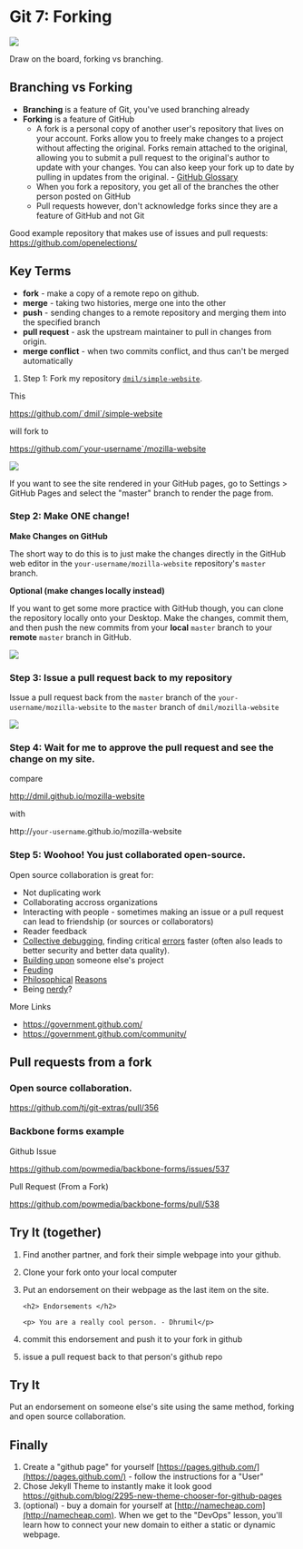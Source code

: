 # Git 7: Forking

![](https://s3.amazonaws.com/media-p.slid.es/uploads/489063/images/2498675/pasted-from-clipboard.png)

Draw on the board, forking vs branching.

## Branching vs Forking

* **Branching** is a feature of Git, you've used branching already
* **Forking** is a feature of GitHub
	* A fork is a personal copy of another user's repository that lives on your account. Forks allow you to freely make changes to a project without affecting the original. Forks remain attached to the original, allowing you to submit a pull request to the original's author to update with your changes. You can also keep your fork up to date by pulling in updates from the original. - [GitHub Glossary](https://help.github.com/articles/github-glossary/)
	*  When you fork a repository, you get all of the branches the other person posted on GitHub
	*  Pull requests however, don't acknowledge forks since they are a feature of GitHub and not Git

Good example repository that makes use of issues and pull requests: https://github.com/openelections/

## Key Terms

* **fork** - make a copy of a remote repo on github.
* **merge** - taking two histories, merge one into the other
* **push**  - sending changes to a remote repository and merging them into the specified branch
* **pull request** - ask the upstream maintainer to pull in changes from origin.
* **merge conflict** - when two commits conflict, and thus can't be merged automatically

<!--
example
fork https://github.com/dmil/simple-website
and submit PRs

show openelections

try it
fork each other

try it
come to my website and then leave an issue
-->

1. Step 1: Fork my repository [`dmil/simple-website`](https://github.com/dmil/simple-website).

This

https://github.com/`dmil`/simple-website

will fork to 

https://github.com/`your-username`/mozilla-website

![](images/screenshot_28.jpg)

If you want to see the site rendered in your GitHub pages, go to Settings > GitHub Pages and select the "master" branch to render the page from.

### Step 2: Make ONE change!

**Make Changes on GitHub**

The short way to do this is to just make the changes directly in the GitHub web editor in the `your-username/mozilla-website` repository's `master` branch. 

**Optional (make changes locally instead)**

If you want to get some more practice with GitHub though, you can clone the repository locally onto your Desktop. Make the changes, commit them, and then push the new commits from your **local** `master` branch to your **remote** `master` branch in GitHub.

![](images/screenshot_29.jpg)

### Step 3: Issue a pull request back to my repository

Issue a pull request back from the `master` branch of the `your-username/mozilla-website` to the `master` branch of `dmil/mozilla-website`

![](images/screenshot_30.jpg)

### Step 4: Wait for me to approve the pull request and see the change on my site.

compare

http://dmil.github.io/mozilla-website

with

http://`your-username`.github.io/mozilla-website

### Step 5: Woohoo! You just collaborated open-source.

Open source collaboration is great for:

* Not duplicating work
* Collaborating accross organizations
* Interacting with people - sometimes making an issue or a pull request can lead to friendship (or sources or collaborators)
* Reader feedback
* [Collective debugging](https://github.com/themarshallproject/klaxon/issues/107), finding critical [errors](https://github.com/fivethirtyeight/data/pull/54) faster (often also leads to better security and better data quality).
* [Building upon](https://twitter.com/ascheink/status/783394500710457344) someone else's project
* [Feuding](https://github.com/jashkenas/underscore/issues/2182)
* [Philosophical](https://www.gnu.org/philosophy/shouldbefree.en.html) [Reasons](https://www.gnu.org/philosophy/open-source-misses-the-point.en.html)
* Being [nerdy](https://github.com/fivethirtyeight/data/pull/63)?

More Links

- https://government.github.com/
- https://government.github.com/community/





## Pull requests from a fork

### Open source collaboration.

https://github.com/tj/git-extras/pull/356

### Backbone forms example

Github Issue

https://github.com/powmedia/backbone-forms/issues/537

Pull Request (From a Fork)

https://github.com/powmedia/backbone-forms/pull/538

## Try It (together)

1. Find another partner, and fork their simple webpage into your github.
2. Clone your fork onto your local computer
3. Put an endorsement on their webpage as the last item on the site.

	```
	<h2> Endorsements </h2>
	
	<p> You are a really cool person. - Dhrumil</p>
	```
4. commit this endorsement and push it to your fork in github
5. issue a pull request back to that person's github repo

## Try It

Put an endorsement on someone else's site using the same method, forking and open source collaboration.

## Finally

1. Create a "github page" for yourself [https://pages.github.com/](https://pages.github.com/) - follow the instructions for a "User"
2. Chose Jekyll Theme to instantly make it look good
https://github.com/blog/2295-new-theme-chooser-for-github-pages
2. (optional) - buy a domain for yourself at [http://namecheap.com](http://namecheap.com). When we get to the "DevOps" lesson, you'll learn how to connect your new domain to either a static or dynamic webpage.
